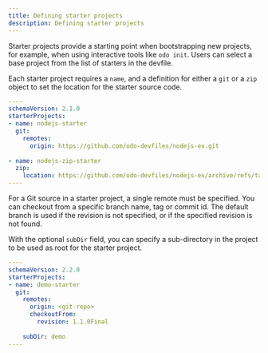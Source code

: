 ```yaml
---
title: Defining starter projects
description: Defining starter projects
---
```


Starter projects provide a starting point when bootstrapping new projects, for example, when using interactive tools like `odo init`. Users can select a base project from the list of starters in the devfile. 

Each starter project requires a `name`, and a definition for either a `git` or a `zip` object to set the location for the starter source code.


```yaml {% title="A devfile with starter projects" %}
----
schemaVersion: 2.1.0
starterProjects:
- name: nodejs-starter
  git:
    remotes:
      origin: https://github.com/odo-devfiles/nodejs-ex.git
  
- name: nodejs-zip-starter
  zip:
    location: https://github.com/odo-devfiles/nodejs-ex/archive/refs/tags/0.0.2.zip
----
```

For a Git source in a starter project, a single remote must be specified. You can checkout from a specific branch name, tag or commit id. The default branch is used if the revision is not specified, or if the specified revision is not found.

With the optional `subDir` field, you can specify a sub-directory in the project to be used as root for the starter project. 


```yaml {% title="A starter project specifying revision and subDir" %}
----
schemaVersion: 2.2.0
starterProjects:
- name: demo-starter
  git:
    remotes:
      origin: <git-repo>
      checkoutFrom:
        revision: 1.1.0Final
    
    subDir: demo
----
```



